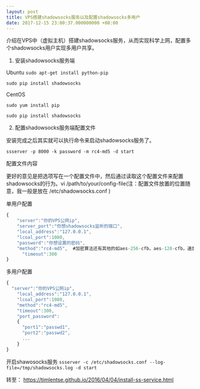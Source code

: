```yaml
---
layout: post
title: VPS搭建shadowsocks服务以及配置shadowsocks多用户
date: 2017-12-15 23:00:37.000000000 +08:00
---
```

介绍在VPS中（虚拟主机）搭建shadowsocks服务，从而实现科学上网，配置多个shadowsocks用户实现多用户共享。

1. 安装shadowsocks服务端

Ubuntu
`sudo apt-get install python-pip`

`sudo pip install shadowsocks` 

CentOS

`sudo yum install pip`

`sudo pip install shadowsocks`

2. 配置shadowsocks服务端配置文件

安装完成之后其实就可以执行命令来启动shadowsocks服务了。

`ssserver -p 8000 -k password -m rc4-md5 -d start`

配置文件内容

更好的意见是把选项写在一个配置文件中，然后通过读取这个配置文件来配置shadowsocks的行为。vi /path/to/your/config-file(注：配置文件放置的位置随意，我一般是放在 /etc/shadowsocks.conf )

单用户配置
```javascript
{
    "server":"你的VPS公网ip",
    "server_port":"你想shadowsocks监听的端口",
    "local_address":"127.0.0.1",
    "lcoal_port":1080,
    "password":"你想设置的密码",
    "method":"rc4-md5",  #加密算法还有其他的如aes-256-cfb，aes-128-cfb，速度快的话就选择rc4-md5
      "timeout":300
}
```
多用户配置
```javascript
{
  "server":"你的VPS公网ip",
    "local_address":"127.0.0.1",
    "lcoal_port":1080,
    "method":"rc4-md5",
    "timeout":300,
    "port_password":
    {
      "port1":"passwd1",
      "port2":"passwd2",
      ...
    }
}
```
开启shawosocks服务
`ssserver -c /etc/shadowsocks.conf --log-file=/tmp/shadowsocks.log -d start`

转至：
https://timlentse.github.io/2016/04/04/install-ss-service.html
